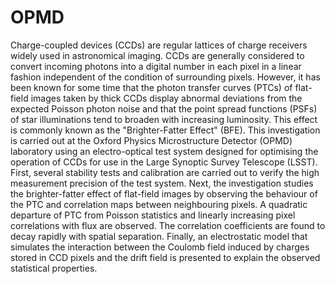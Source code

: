 # OPMD

Charge-coupled devices (CCDs) are regular lattices of charge receivers widely used in astronomical imaging. CCDs are generally considered to convert incoming photons into a digital number in each pixel in a linear fashion independent of the condition of surrounding pixels. However, it has been known for some time that the photon transfer curves (PTCs) of flat-field images taken by thick CCDs display abnormal deviations from the expected Poisson photon noise and that the point spread functions (PSFs) of star illuminations tend to broaden with increasing luminosity. This effect is commonly known as the "Brighter-Fatter Effect" (BFE). This investigation is carried out at the Oxford Physics Microstructure Detector (OPMD) laboratory using an electro-optical test system designed for optimising the operation of CCDs for use in the Large Synoptic Survey Telescope (LSST). First, several stability tests and calibration are carried out to verify the high measurement precision of the test system. Next, the investigation studies the brighter-fatter effect of flat-field images by observing the behaviour of the PTC and correlation maps between neighbouring pixels. A quadratic departure of PTC from Poisson statistics and linearly increasing pixel correlations with flux are observed. The correlation coefficients are found to decay rapidly with spatial separation. Finally, an electrostatic model that simulates the interaction between the Coulomb field induced by charges stored in CCD pixels and the drift field is presented to explain the observed statistical properties.
